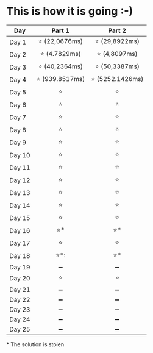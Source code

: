 # This is how it is going :-)
|**Day**|**Part 1**|**Part 2**|
|--|:--:|:--:|
|Day 1| :star: (22,0676ms) | :star: (29,8922ms)|
|Day 2| :star: (4.7829ms) | :star: (4,8097ms) |
|Day 3| :star: (40,2364ms) | :star: (50,3387ms)|
|Day 4| :star: (939.8517ms) | :star: (5252.1426ms) |
|Day 5| :star: | :star: |
|Day 6| :star: | :star: |
|Day 7| :star: | :star: |
|Day 8| :star: | :star: |
|Day 9| :star: | :star: |
|Day 10| :star: | :star: |
|Day 11| :star: | :star: |
|Day 12| :star: | :star: |
|Day 13| :star: | :star: |
|Day 14| :star: | :star: |
|Day 15| :star: | :star: |
|Day 16| :star:* | :star:* |
|Day 17| :star: | :star: |
|Day 18| :star:*: | :star:* |
|Day 19| :heavy_minus_sign: | :heavy_minus_sign: |
|Day 20| :star: | _:star:_ |
|Day 21| :heavy_minus_sign: | :heavy_minus_sign: |
|Day 22| :heavy_minus_sign: | :heavy_minus_sign: |
|Day 23| :heavy_minus_sign: | :heavy_minus_sign: |
|Day 24| :heavy_minus_sign: | :heavy_minus_sign: |
|Day 25| :heavy_minus_sign: | :heavy_minus_sign: |

\* The solution is stolen